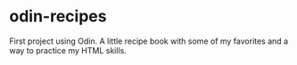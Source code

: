 # odin-recipes
First project using Odin.
A little recipe book with some of my favorites and a way to practice my HTML skills.